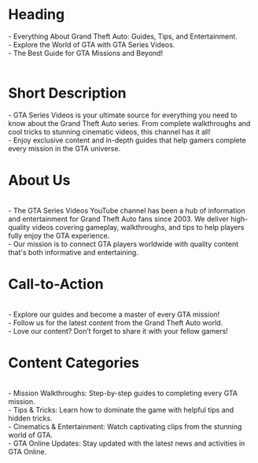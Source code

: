 <h1>Heading</h1>
- Everything About Grand Theft Auto: Guides, Tips, and Entertainment.<br>
- Explore the World of GTA with GTA Series Videos.<br>
- The Best Guide for GTA Missions and Beyond!<br>
<br>
<h1>Short Description</h1>
- GTA Series Videos is your ultimate source for everything you need to know about the Grand Theft Auto series. From complete walkthroughs and cool tricks to stunning cinematic videos, this channel has it all!<br>
- Enjoy exclusive content and in-depth guides that help gamers complete every mission in the GTA universe.<br>
<h1>About Us</h1><br>
- The GTA Series Videos YouTube channel has been a hub of information and entertainment for Grand Theft Auto fans since 2003. We deliver high-quality videos covering gameplay, walkthroughs, and tips to help players fully enjoy the GTA experience.<br>
- Our mission is to connect GTA players worldwide with quality content that's both informative and entertaining.<br>
<h1>Call-to-Action</h1><br>
- Explore our guides and become a master of every GTA mission!<br>
- Follow us for the latest content from the Grand Theft Auto world.<br>
- Love our content? Don’t forget to share it with your fellow gamers!<br>
<h1>Content Categories</h1><br>
- Mission Walkthroughs: Step-by-step guides to completing every GTA mission.<br>
- Tips & Tricks: Learn how to dominate the game with helpful tips and hidden tricks.<br>
- Cinematics & Entertainment: Watch captivating clips from the stunning world of GTA.<br>
- GTA Online Updates: Stay updated with the latest news and activities in GTA Online.<br>
